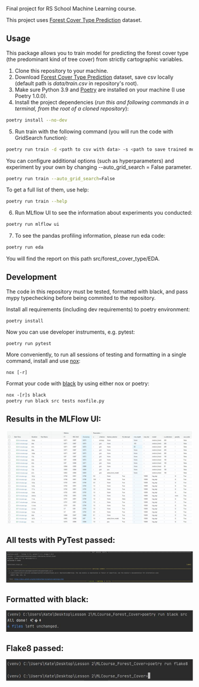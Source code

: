 Final project for RS School Machine Learning course.

This project uses [Forest Cover Type Prediction](https://www.kaggle.com/competitions/forest-cover-type-prediction/data) dataset.

## Usage
This package allows you to train model for predicting the forest cover type (the predominant kind of tree cover) from strictly cartographic variables.
1. Clone this repository to your machine.
2. Download [Forest Cover Type Prediction](https://www.kaggle.com/competitions/forest-cover-type-prediction/data) dataset, save csv locally (default path is *data/train.csv* in repository's root).
3. Make sure Python 3.9 and [Poetry](https://python-poetry.org/docs/) are installed on your machine (I use Poetry 1.0.0).
4. Install the project dependencies (*run this and following commands in a terminal, from the root of a cloned repository*):
```sh
poetry install --no-dev
```
5. Run train with the following command (you will run the code with GridSearch function):
```sh
poetry run train -d <path to csv with data> -s <path to save trained model>
```
You can configure additional options (such as hyperparameters) and experiment by your own by changing --auto_grid_search = False parameter. 
```sh
poetry run train --auto_grid_search=False
```
To get a full list of them, use help:
```sh
poetry run train --help
```
6. Run MLflow UI to see the information about experiments you conducted:
```sh
poetry run mlflow ui
```
7. To see the pandas profiling information, please run eda code:
```sh
poetry run eda
```
You will find the report on this path src/forest_cover_type/EDA.

## Development

The code in this repository must be tested, formatted with black, and pass mypy typechecking before being commited to the repository.

Install all requirements (including dev requirements) to poetry environment:
```
poetry install
```
Now you can use developer instruments, e.g. pytest:
```
poetry run pytest
```
More conveniently, to run all sessions of testing and formatting in a single command, install and use [nox](https://nox.thea.codes/en/stable/): 
```
nox [-r]
```
Format your code with [black](https://github.com/psf/black) by using either nox or poetry:
```
nox -[r]s black
poetry run black src tests noxfile.py
```

## Results in the MLFlow UI:

![Screenshot](src/forest_cover_type/Screenshots/MLFlow_screenshot.JPG?raw=true "Title")

## All tests with PyTest passed:

![Screenshot](src/forest_cover_type/Screenshots/Passed_tests.JPG?raw=true "Title")

## Formatted with black:

![Screenshot](src/forest_cover_type/Screenshots/black.JPG?raw=true "Title")

## Flake8 passed:

![Screenshot](src/forest_cover_type/Screenshots/Formatted_flake8.JPG?raw=true "Title")